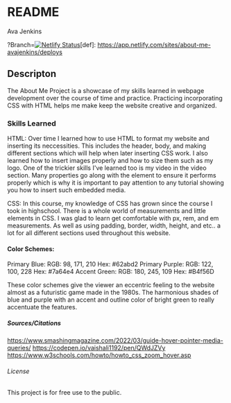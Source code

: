 # README


Ava Jenkins

?Branch=[![Netlify Status](https://api.netlify.com/api/v1/badges/cd3aa7e5-1ad6-452a-9eed-161c603886c4/deploy-status)](https://app.netlify.com/sites/about-me-avajenkins/deploys)[def]: https://app.netlify.com/sites/about-me-avajenkins/deploys

## Descripton
The About Me Project is a showcase of my skills learned in webpage development over the course of time and practice. Practicing incorporating CSS with HTML helps me make keep the website creative and organized.

### Skills Learned
HTML: Over time I learned how to use HTML to format my website and inserting its neccessities. This includes the header, body, and making different sections which will help when later inserting CSS work. I also learned how to insert images properly and how to size them such as my logo. One of the trickier skills I've learned too is my video in the video section. Many properties go along with the element to ensure it performs properly which is why it is important to pay attention to any tutorial showing you how to insert such embedded media.

CSS: In this course, my knowledge of CSS has grown since the course I took in highschool. There is a whole world of measurements and little elements in CSS. I was glad to learn get comfortable with px, rem, and em measurements. As well as using padding, border, width, height, and etc.. a lot for all different sections used throughout this website.

#### Color Schemes:

Primary Blue:
RGB: 98, 171, 210
Hex: #62abd2
Primary Purple:
RGB: 122, 100, 228
Hex: #7a64e4
Accent Green:
RGB: 180, 245, 109
Hex: #B4f56D

These color schemes give the viewer an eccentric feeling to the website almost as a futuristic game made in the 1980s. The harmonious shades of blue and purple with an accent and outline color of bright green to really accentuate the features.



##### Sources/Citations
https://www.smashingmagazine.com/2022/03/guide-hover-pointer-media-queries/
https://codepen.io/vaishali1192/pen/QWdJZVy
https://www.w3schools.com/howto/howto_css_zoom_hover.asp

###### License
This project is for free use to the public.
